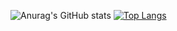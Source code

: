 ![Anurag's GitHub stats](https://github-readme-stats.vercel.app/api?username=trptc&show_icons=true&theme=gruvbox)
[![Top Langs](https://github-readme-stats.vercel.app/api/top-langs/?username=trptc&layout=compact)](https://github.com/anuraghazra/github-readme-stats)

